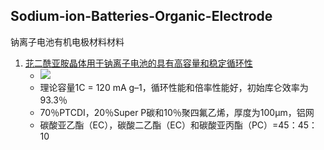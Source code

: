 ## Sodium-ion-Batteries-Organic-Electrode
钠离子电池有机电极材料材料

1. [苝二酰亚胺晶体用于钠离子电池的具有高容量和稳定循环性](A-Perylene-Diimide-Crystal-with-High-Capacity-and-Stable-Cyclability-for-Na-Ion-Batteries/article.md)
   - ![](https://pubs.acs.org/na101/home/literatum/publisher/achs/journals/content/aamick/2015/aamick.2015.7.issue-38/acsami.5b04325/20150924/images/medium/am-2015-04325c_0006.gif)
   - 理论容量1C = 120 mA g–1，循环性能和倍率性能好，初始库仑效率为93.3％
   - 70％PTCDI，20％Super P碳和10％聚四氟乙烯，厚度为100μm，铝网
   - 碳酸亚乙酯（EC），碳酸二乙酯（EC）和碳酸亚丙酯（PC）=45：45：10